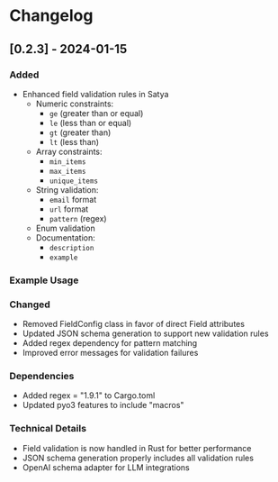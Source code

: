 # Changelog

## [0.2.3] - 2024-01-15

### Added
- Enhanced field validation rules in Satya
  - Numeric constraints:
    - `ge` (greater than or equal)
    - `le` (less than or equal)
    - `gt` (greater than)
    - `lt` (less than)
  - Array constraints:
    - `min_items`
    - `max_items`
    - `unique_items`
  - String validation:
    - `email` format
    - `url` format
    - `pattern` (regex)
  - Enum validation
  - Documentation:
    - `description`
    - `example`

### Example Usage
<?python
from satya import Model, Field

class UserProfile(Model):
    user_id: str = Field(pattern=r"^usr_[a-zA-Z0-9]+$", description="Unique user ID")
    username: str = Field(min_length=3, max_length=50)
    email: str = Field(email=True)
    age: int = Field(ge=13, le=120)
    tags: List[str] = Field(min_items=1, max_items=10, unique_items=True)
    subscription: str = Field(enum=["free", "basic", "premium"])
?>

### Changed
- Removed FieldConfig class in favor of direct Field attributes
- Updated JSON schema generation to support new validation rules
- Added regex dependency for pattern matching
- Improved error messages for validation failures

### Dependencies
- Added regex = "1.9.1" to Cargo.toml
- Updated pyo3 features to include "macros"

### Technical Details
- Field validation is now handled in Rust for better performance
- JSON schema generation properly includes all validation rules
- OpenAI schema adapter for LLM integrations 